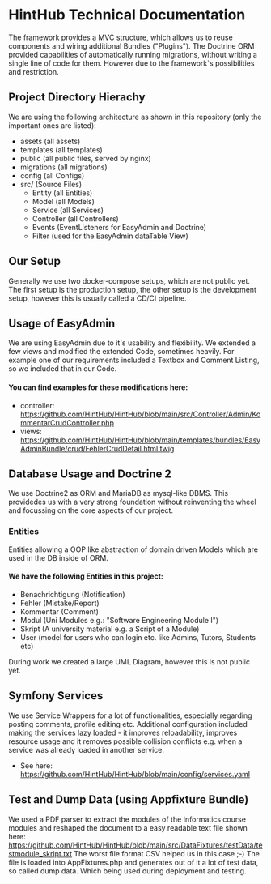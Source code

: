 # HintHub Technical Documentation
The framework provides a MVC structure, which allows us to reuse components and wiring additional Bundles ("Plugins").
The Doctrine ORM provided capabilities of automatically running migrations, without writing a single line of code for them. However due to the framework`s possibilities and restriction.

## Project Directory Hierachy 
We are using the following architecture as shown in this repository (only the important ones are listed):
- assets (all assets)
- templates (all templates)
- public (all public files, served by nginx)
- migrations (all migrations)
- config (all Configs)
- src/ (Source Files)
  - Entity (all Entities)
  - Model (all Models)
  - Service (all Services)
  - Controller (all Controllers)
  - Events (EventListeners for EasyAdmin and Doctrine)
  - Filter (used for the EasyAdmin dataTable View)


## Our Setup
Generally we use two docker-compose setups, which are not public yet. The first setup is the production setup, the other setup is the development setup, however this is usually called a CD/CI pipeline.

## Usage of EasyAdmin 
We are using EasyAdmin due to it's usability and flexibility. We extended a few views and modified the extended Code, sometimes heavily. For example one of our requirements included a Textbox and Comment Listing, so we included that in our Code.
#### You can find examples for these modifications here:
- controller: https://github.com/HintHub/HintHub/blob/main/src/Controller/Admin/KommentarCrudController.php 
- views: https://github.com/HintHub/HintHub/blob/main/templates/bundles/EasyAdminBundle/crud/FehlerCrudDetail.html.twig

## Database Usage and Doctrine 2
We use Doctrine2 as ORM and MariaDB as mysql-like DBMS. This providedes us with a very strong foundation without reinventing the wheel and focussing on the core aspects of our project.

### Entities
Entities allowing a OOP like abstraction of domain driven Models which are used in the DB inside of ORM. 

#### We have the following Entities in this project:
- Benachrichtigung (Notification)
- Fehler (Mistake/Report)
- Kommentar (Comment)
- Modul (Uni Modules e.g.: "Software Engineering Module I")
- Skript (A university material e.g. a Script of a Module)
- User (model for users who can login etc. like Admins, Tutors, Students etc)

During work we created a large UML Diagram, however this is not public yet. 

## Symfony Services
We use Service Wrappers for a lot of functionalities, especially regarding posting comments, profile editing etc. 
Additional configuration included making the services lazy loaded - it improves reloadability,  improves resource usage and it removes possible collision conflicts e.g. when a service was already loaded in another service.
- See here: https://github.com/HintHub/HintHub/blob/main/config/services.yaml 

## Test and Dump Data (using Appfixture Bundle)
We used a PDF parser to extract the modules of the Informatics course modules and reshaped the document to a easy readable text file shown here: https://github.com/HintHub/HintHub/blob/main/src/DataFixtures/testData/testmodule_skript.txt
The worst file format CSV helped us in this case ;-) The file is loaded into AppFixtures.php and generates out of it a lot of test data, so called dump data. Which being used during deployment and testing.

